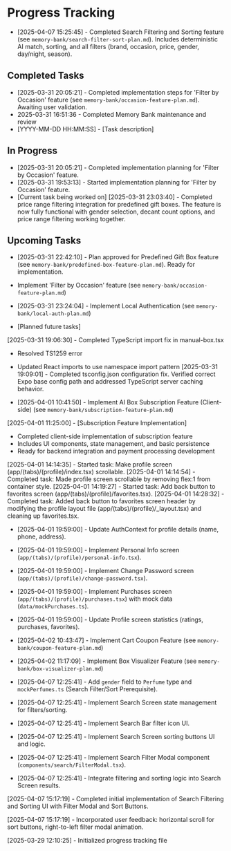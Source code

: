 # Progress Tracking

- [2025-04-07 15:25:45] - Completed Search Filtering and Sorting feature (see `memory-bank/search-filter-sort-plan.md`). Includes deterministic AI match, sorting, and all filters (brand, occasion, price, gender, day/night, season).
## Completed Tasks

- [2025-03-31 20:05:21] - Completed implementation steps for 'Filter by Occasion' feature (see `memory-bank/occasion-feature-plan.md`). Awaiting user validation.
- 2025-03-31 16:51:36 - Completed Memory Bank maintenance and review
- [YYYY-MM-DD HH:MM:SS] - [Task description]

## In Progress


- [2025-03-31 20:05:21] - Completed implementation planning for 'Filter by Occasion' feature.
- [2025-03-31 19:53:13] - Started implementation planning for 'Filter by Occasion' feature.
- [Current task being worked on]
[2025-03-31 23:03:40] - Completed price range filtering integration for predefined gift boxes. The feature is now fully functional with gender selection, decant count options, and price range filtering working together.

## Upcoming Tasks


- [2025-03-31 22:42:10] - Plan approved for Predefined Gift Box feature (see `memory-bank/predefined-box-feature-plan.md`). Ready for implementation.
- Implement 'Filter by Occasion' feature (see `memory-bank/occasion-feature-plan.md`)

- [2025-03-31 23:24:04] - Implement Local Authentication (see `memory-bank/local-auth-plan.md`)
- [Planned future tasks]

[2025-03-31 19:06:30] - Completed TypeScript import fix in manual-box.tsx
- Resolved TS1259 error
- Updated React imports to use namespace import pattern
[2025-03-31 19:09:01] - Completed tsconfig.json configuration fix. Verified correct Expo base config path and addressed TypeScript server caching behavior.

- [2025-04-01 10:41:50] - Implement AI Box Subscription Feature (Client-side) (see `memory-bank/subscription-feature-plan.md`)

[2025-04-01 11:25:00] - [Subscription Feature Implementation]
- Completed client-side implementation of subscription feature
- Includes UI components, state management, and basic persistence
- Ready for backend integration and payment processing development

[2025-04-01 14:14:35] - Started task: Make profile screen (app/(tabs)/(profile)/index.tsx) scrollable.
[2025-04-01 14:14:54] - Completed task: Made profile screen scrollable by removing flex:1 from container style.
[2025-04-01 14:19:27] - Started task: Add back button to favorites screen (app/(tabs)/(profile)/favorites.tsx).
[2025-04-01 14:28:32] - Completed task: Added back button to favorites screen header by modifying the profile layout file (app/(tabs)/(profile)/_layout.tsx) and cleaning up favorites.tsx.

- [2025-04-01 19:59:00] - Update AuthContext for profile details (name, phone, address).

- [2025-04-01 19:59:00] - Implement Personal Info screen (`app/(tabs)/(profile)/personal-info.tsx`).

- [2025-04-01 19:59:00] - Implement Change Password screen (`app/(tabs)/(profile)/change-password.tsx`).

- [2025-04-01 19:59:00] - Implement Purchases screen (`app/(tabs)/(profile)/purchases.tsx`) with mock data (`data/mockPurchases.ts`).

- [2025-04-01 19:59:00] - Update Profile screen statistics (ratings, purchases, favorites).


- [2025-04-02 10:43:47] - Implement Cart Coupon Feature (see `memory-bank/coupon-feature-plan.md`)


- [2025-04-02 11:17:09] - Implement Box Visualizer Feature (see `memory-bank/box-visualizer-plan.md`)


- [2025-04-07 12:25:41] - Add `gender` field to `Perfume` type and `mockPerfumes.ts` (Search Filter/Sort Prerequisite).

- [2025-04-07 12:25:41] - Implement Search Screen state management for filters/sorting.

- [2025-04-07 12:25:41] - Implement Search Bar filter icon UI.

- [2025-04-07 12:25:41] - Implement Search Screen sorting buttons UI and logic.

- [2025-04-07 12:25:41] - Implement Search Filter Modal component (`components/search/FilterModal.tsx`).

- [2025-04-07 12:25:41] - Integrate filtering and sorting logic into Search Screen results.

[2025-04-07 15:17:19] - Completed initial implementation of Search Filtering and Sorting UI with Filter Modal and Sort Buttons.

[2025-04-07 15:17:19] - Incorporated user feedback: horizontal scroll for sort buttons, right-to-left filter modal animation.

[2025-03-29 12:10:25] - Initialized progress tracking file